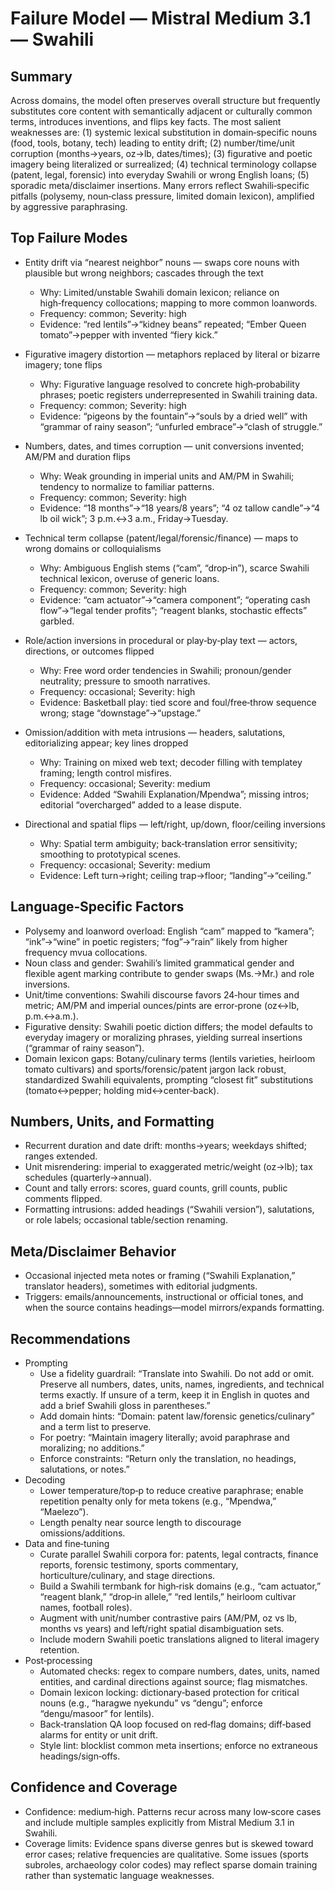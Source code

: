 # Failure Model — Mistral Medium 3.1 — Swahili

## Summary
Across domains, the model often preserves overall structure but frequently substitutes core content with semantically adjacent or culturally common terms, introduces inventions, and flips key facts. The most salient weaknesses are: (1) systemic lexical substitution in domain‑specific nouns (food, tools, botany, tech) leading to entity drift; (2) number/time/unit corruption (months→years, oz→lb, dates/times); (3) figurative and poetic imagery being literalized or surrealized; (4) technical terminology collapse (patent, legal, forensic) into everyday Swahili or wrong English loans; (5) sporadic meta/disclaimer insertions. Many errors reflect Swahili‑specific pitfalls (polysemy, noun‑class pressure, limited domain lexicon), amplified by aggressive paraphrasing.

## Top Failure Modes
- Entity drift via “nearest neighbor” nouns — swaps core nouns with plausible but wrong neighbors; cascades through the text
  - Why: Limited/unstable Swahili domain lexicon; reliance on high‑frequency collocations; mapping to more common loanwords.
  - Frequency: common; Severity: high
  - Evidence: “red lentils”→“kidney beans” repeated; “Ember Queen tomato”→pepper with invented “fiery kick.”

- Figurative imagery distortion — metaphors replaced by literal or bizarre imagery; tone flips
  - Why: Figurative language resolved to concrete high‑probability phrases; poetic registers underrepresented in Swahili training data.
  - Frequency: common; Severity: high
  - Evidence: “pigeons by the fountain”→“souls by a dried well” with “grammar of rainy season”; “unfurled embrace”→“clash of struggle.”

- Numbers, dates, and times corruption — unit conversions invented; AM/PM and duration flips
  - Why: Weak grounding in imperial units and AM/PM in Swahili; tendency to normalize to familiar patterns.
  - Frequency: common; Severity: high
  - Evidence: “18 months”→“18 years/8 years”; “4 oz tallow candle”→“4 lb oil wick”; 3 p.m.↔3 a.m., Friday→Tuesday.

- Technical term collapse (patent/legal/forensic/finance) — maps to wrong domains or colloquialisms
  - Why: Ambiguous English stems (“cam”, “drop‑in”), scarce Swahili technical lexicon, overuse of generic loans.
  - Frequency: common; Severity: high
  - Evidence: “cam actuator”→“camera component”; “operating cash flow”→“legal tender profits”; “reagent blanks, stochastic effects” garbled.

- Role/action inversions in procedural or play‑by‑play text — actors, directions, or outcomes flipped
  - Why: Free word order tendencies in Swahili; pronoun/gender neutrality; pressure to smooth narratives.
  - Frequency: occasional; Severity: high
  - Evidence: Basketball play: tied score and foul/free‑throw sequence wrong; stage “downstage”→“upstage.”

- Omission/addition with meta intrusions — headers, salutations, editorializing appear; key lines dropped
  - Why: Training on mixed web text; decoder filling with templatey framing; length control misfires.
  - Frequency: occasional; Severity: medium
  - Evidence: Added “Swahili Explanation/Mpendwa”; missing intros; editorial “overcharged” added to a lease dispute.

- Directional and spatial flips — left/right, up/down, floor/ceiling inversions
  - Why: Spatial term ambiguity; back‑translation error sensitivity; smoothing to prototypical scenes.
  - Frequency: occasional; Severity: medium
  - Evidence: Left turn→right; ceiling trap→floor; “landing”→“ceiling.”

## Language‑Specific Factors
- Polysemy and loanword overload: English “cam” mapped to “kamera”; “ink”→“wine” in poetic registers; “fog”→“rain” likely from higher frequency mvua collocations.
- Noun class and gender: Swahili’s limited grammatical gender and flexible agent marking contribute to gender swaps (Ms.→Mr.) and role inversions.
- Unit/time conventions: Swahili discourse favors 24‑hour times and metric; AM/PM and imperial ounces/pints are error‑prone (oz↔lb, p.m.↔a.m.).
- Figurative density: Swahili poetic diction differs; the model defaults to everyday imagery or moralizing phrases, yielding surreal insertions (“grammar of rainy season”).
- Domain lexicon gaps: Botany/culinary terms (lentils varieties, heirloom tomato cultivars) and sports/forensic/patent jargon lack robust, standardized Swahili equivalents, prompting “closest fit” substitutions (tomato↔pepper; holding mid↔center‑back).

## Numbers, Units, and Formatting
- Recurrent duration and date drift: months→years; weekdays shifted; ranges extended.
- Unit misrendering: imperial to exaggerated metric/weight (oz→lb); tax schedules (quarterly→annual).
- Count and tally errors: scores, guard counts, grill counts, public comments flipped.
- Formatting intrusions: added headings (“Swahili version”), salutations, or role labels; occasional table/section renaming.

## Meta/Disclaimer Behavior
- Occasional injected meta notes or framing (“Swahili Explanation,” translator headers), sometimes with editorial judgments.
- Triggers: emails/announcements, instructional or official tones, and when the source contains headings—model mirrors/expands formatting.

## Recommendations
- Prompting
  - Use a fidelity guardrail: “Translate into Swahili. Do not add or omit. Preserve all numbers, dates, units, names, ingredients, and technical terms exactly. If unsure of a term, keep it in English in quotes and add a brief Swahili gloss in parentheses.”
  - Add domain hints: “Domain: patent law/forensic genetics/culinary” and a term list to preserve.
  - For poetry: “Maintain imagery literally; avoid paraphrase and moralizing; no additions.”
  - Enforce constraints: “Return only the translation, no headings, salutations, or notes.”
- Decoding
  - Lower temperature/top‑p to reduce creative paraphrase; enable repetition penalty only for meta tokens (e.g., “Mpendwa,” “Maelezo”).
  - Length penalty near source length to discourage omissions/additions.
- Data and fine‑tuning
  - Curate parallel Swahili corpora for: patents, legal contracts, finance reports, forensic testimony, sports commentary, horticulture/culinary, and stage directions.
  - Build a Swahili termbank for high‑risk domains (e.g., “cam actuator,” “reagent blank,” “drop‑in allele,” “red lentils,” heirloom cultivar names, football roles).
  - Augment with unit/number contrastive pairs (AM/PM, oz vs lb, months vs years) and left/right spatial disambiguation sets.
  - Include modern Swahili poetic translations aligned to literal imagery retention.
- Post‑processing
  - Automated checks: regex to compare numbers, dates, units, named entities, and cardinal directions against source; flag mismatches.
  - Domain lexicon locking: dictionary‑based protection for critical nouns (e.g., “haragwe nyekundu” vs “dengu”; enforce “dengu/masoor” for lentils).
  - Back‑translation QA loop focused on red‑flag domains; diff‑based alarms for entity or unit drift.
  - Style lint: blocklist common meta insertions; enforce no extraneous headings/sign‑offs.

## Confidence and Coverage
- Confidence: medium‑high. Patterns recur across many low‑score cases and include multiple samples explicitly from Mistral Medium 3.1 in Swahili.
- Coverage limits: Evidence spans diverse genres but is skewed toward error cases; relative frequencies are qualitative. Some issues (sports subroles, archaeology color codes) may reflect sparse domain training rather than systematic language weaknesses.
